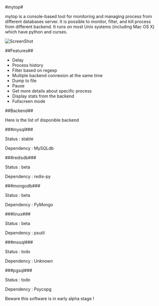 #mytop#

mytop is a console-based tool for monitoring and managing process from different databases server.
It is possible to monitor, filter, and kill process from different backend.
It runs on most Unix systems (including Mac OS X) which have python and curses.

![ScreenShot](https://raw.github.com/flyingcoconut/mytop/master/mytop.png)


##Features##

- Delay
- Process history
- Filter based on regexp
- Multiple backend connexion at the same time
- Dump to file
- Pause
- Get more details about specific process
- Display stats from the backend
- Fullscreen mode


##Backend##

Here is the list of disponible backend


###mysql###

Status : stable

Dependency : MySQLdb


###redisdb###

Status : beta

Dependency : redis-py


###mongodb###

Status : beta

Dependency : PyMongo


###linux###

Status : beta

Dependency : psutil

###mssql###

Status : todo

Dependency : Unknown

###pgsql###

Status : todo

Dependency : Psycopg



Beware this software is in early alpha stage !

